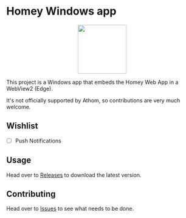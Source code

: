 # Homey Windows app

<p align=center>
<img src="/Homey/logo.ico?raw=true" width="128">
</p>

This project is a Windows app that embeds the Homey Web App in a WebView2 (Edge).

It's not officially supported by Athom, so contributions are very much welcome.

## Wishlist

- [ ] Push Notifications

## Usage

Head over to [Releases](https://github.com/athombv/homey-mac-app/releases) to download the latest version.

## Contributing

Head over to [Issues](https://github.com/athombv/homey-mac-app/issues) to see what needs to be done.
